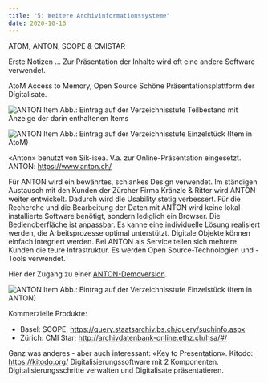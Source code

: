 ```yaml
---
title: "5: Weitere Archivinformationssysteme"
date: 2020-10-16
---
```


ATOM, ANTON, SCOPE & CMISTAR

Erste Notizen ...
Zur Präsentation der Inhalte wird oft eine andere Software verwendet.

AtoM Access to Memory, Open Source
Schöne Präsentationsplattform der Digitalisate. 

![ANTON Item]({{https://github.com/kkbuhler/}}https://raw.githubusercontent.com/kkbuhler/BAIN/master/images/atom-ausschnitt-teilbestand.PNG)
Abb.: Eintrag auf der Verzeichnisstufe Teilbestand mit Anzeige der darin enthaltenen Items

![ANTON Item]({{https://github.com/kkbuhler/}}https://raw.githubusercontent.com/kkbuhler/BAIN/master/images/atom-ausschnitt-item.PNG)
Abb.: Eintrag auf der Verzeichnisstufe Einzelstück (Item in AtoM)

«Anton» benutzt von Sik-isea. V.a. zur Online-Präsentation eingesetzt. 
ANTON: https://www.anton.ch/

Für ANTON wird ein bewährtes, schlankes Design verwendet. Im ständigen Austausch mit den Kunden der Zürcher Firma Kränzle & Ritter wird ANTON weiter entwickelt. Dadurch wird die Usability stetig verbessert. Für die Recherche und die Bearbeitung der Daten mit ANTON wird keine lokal installierte Software benötigt, sondern lediglich ein Browser.
Die Bedienoberfläche ist anpassbar. Es kanne eine individuelle Lösung realisiert werden, die Arbeitsprozesse optimal unterstützt. Digitale Objekte können einfach integriert werden. Bei ANTON als Service teilen sich mehrere Kunden die teure Infrastruktur. Es werden Open Source-Technologien und -Tools verwendet.

Hier der Zugang zu einer [ANTON-Demoversion](https://www.kr.anton.ch/).

![ANTON Item]({{https://github.com/kkbuhler/}}https://raw.githubusercontent.com/kkbuhler/BAIN/master/images/anton.PNG)
Abb.: Eintrag auf der Verzeichnisstufe Einzelstück (Item in ANTON)


Kommerzielle Produkte:
-	Basel: SCOPE, https://query.staatsarchiv.bs.ch/query/suchinfo.aspx
-	Zürich: CMI Star; http://archivdatenbank-online.ethz.ch/hsa/#/


Ganz was anderes - aber auch interessant:
«Key to Presentation». Kitodo: https://kitodo.org/
Digitalisierungssoftware mit 2 Komponenten. Digitalisierungsschritte verwalten und Digitalisate präsentatieren.
